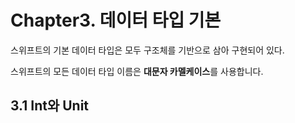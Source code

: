 # Chapter3. 데이터 타입 기본

스위프트의 기본 데이터 타입은 모두 구조체를 기반으로 삼아 구현되어 있다.

스위프트의 모든 데이터 타입 이름은 **대문자 카멜케이스**를 사용합니다.

## 3.1 Int와 Unit

